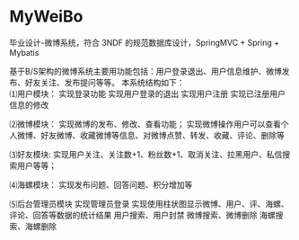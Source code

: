 # MyWeiBo
毕业设计-微博系统，符合 3NDF 的规范数据库设计，SpringMVC + Spring + Mybatis

基于B/S架构的微博系统主要用功能包括：用户登录退出、用户信息维护、微博发布、好友关注、发布提问等等。
本系统结构如下：<br>
⑴用户模块：
	实现登录功能
	实现用户登录的退出
	实现用户注册
	实现已注册用户信息的修改

⑵微博模块：
	实现微博的发布、修改、查看功能；
	实现微博操作用户可以查看个人微博、好友微博、收藏微博等信息、对微博点赞、转发、收藏、评论、删除等

⑶好友模块:
	实现用户关注、关注数+1、粉丝数+1、取消关注、拉黑用户、私信搜索用户等等；

⑷海螺模块：
	实现发布问题、回答问题、积分增加等
  
⑸后台管理员模块
  实现管理员登录
	实现使用柱状图显示微博、用户、评、海螺、评论、回答等数据的统计结果
	用户搜索、用户封禁
	微博搜索、微博删除
	海螺搜索、海螺删除
